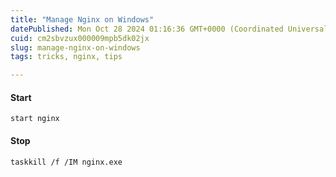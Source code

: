 ```yaml
---
title: "Manage Nginx on Windows"
datePublished: Mon Oct 28 2024 01:16:36 GMT+0000 (Coordinated Universal Time)
cuid: cm2sbvzux000009mpb5dk02jx
slug: manage-nginx-on-windows
tags: tricks, nginx, tips

---
```


#### Start

```
start nginx
```

#### Stop

```
taskkill /f /IM nginx.exe
```

